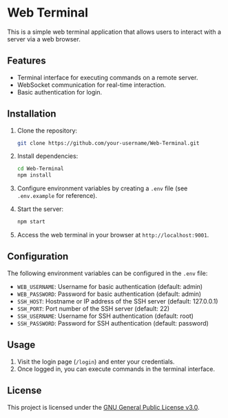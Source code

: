 # Web Terminal

This is a simple web terminal application that allows users to interact with a server via a web browser.

## Features

- Terminal interface for executing commands on a remote server.
- WebSocket communication for real-time interaction.
- Basic authentication for login.

## Installation

1. Clone the repository:

    ```bash
    git clone https://github.com/your-username/Web-Terminal.git
    ```

2. Install dependencies:

    ```bash
    cd Web-Terminal
    npm install
    ```

3. Configure environment variables by creating a `.env` file (see `.env.example` for reference).

4. Start the server:

    ```bash
    npm start
    ```

5. Access the web terminal in your browser at `http://localhost:9001`.

## Configuration

The following environment variables can be configured in the `.env` file:

- `WEB_USERNAME`: Username for basic authentication (default: admin)
- `WEB_PASSWORD`: Password for basic authentication (default: admin)
- `SSH_HOST`: Hostname or IP address of the SSH server (default: 127.0.0.1)
- `SSH_PORT`: Port number of the SSH server (default: 22)
- `SSH_USERNAME`: Username for SSH authentication (default: root)
- `SSH_PASSWORD`: Password for SSH authentication (default: password)

## Usage

1. Visit the login page (`/login`) and enter your credentials.
2. Once logged in, you can execute commands in the terminal interface.

## License

This project is licensed under the [GNU General Public License v3.0](LICENSE).
